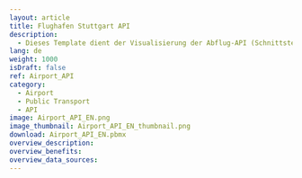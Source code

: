 ```yaml
---
layout: article
title: Flughafen Stuttgart API
description: 
  - Dieses Template dient der Visualisierung der Abflug-API (Schnittstelle) des Flughafens Stuttgart.
lang: de
weight: 1000
isDraft: false
ref: Airport_API
category:
  - Airport
  - Public Transport
  - API
image: Airport_API_EN.png
image_thumbnail: Airport_API_EN_thumbnail.png
download: Airport_API_EN.pbmx
overview_description:
overview_benefits:
overview_data_sources:
---
```

